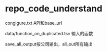 # repo_code_understand


congigure.txt API和base_url

data/function_on_duplicated.tsv 输入的函数

save_all_output按公司输出，all_out所有输出
